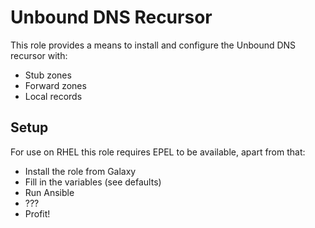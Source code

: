 # Unbound DNS Recursor
This role provides a means to install and configure the Unbound DNS recursor with:

* Stub zones
* Forward zones
* Local records

## Setup
For use on RHEL this role requires EPEL to be available, apart from that:

* Install the role from Galaxy
* Fill in the variables (see defaults)
* Run Ansible
* ???
* Profit!
